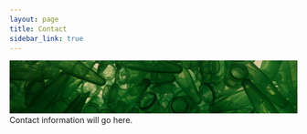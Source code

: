 ```yaml
---
layout: page
title: Contact
sidebar_link: true
---
```


![Green_tubes](/assets/images/green_tubes.jpg)
Contact information will go here.
